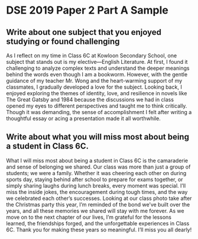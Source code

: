 # DSE 2019 Paper 2 Part A Sample

## Write about one subject that you enjoyed studying or found challenging

As I reflect on my time in Class 6C at Kowloon Secondary School, one subject that stands out is my elective—English Literature. At first, I found it challenging to analyze complex texts and understand the deeper meanings behind the words even though I am a bookworm. However, with the gentle guidance of my teacher Mr. Wong and the heart-warming support of my classmates, I gradually developed a love for the subject. Looking back, I enjoyed exploring the themes of identity, love, and resilience in novels like The Great Gatsby and 1984 because the discussions we had in class opened my eyes to different perspectives and taught me to think critically. Though it was demanding, the sense of accomplishment I felt after writing a thoughtful essay or acing a presentation made it all worthwhile.

## Write about what you will miss most about being a student in Class 6C.

What I will miss most about being a student in Class 6C is the camaraderie and sense of belonging we shared. Our class was more than just a group of students; we were a family. Whether it was cheering each other on during sports day, staying behind after school  to prepare for exams together, or simply sharing laughs during lunch breaks, every moment was special. I’ll miss the inside jokes, the encouragement during tough times, and the way we celebrated each other’s successes. Looking at our class photo take after the Christmas party this year, I’m reminded of the bond we’ve built over the years, and all these memories we shared will stay with me forever. As we move on to the next chapter of our lives, I’m grateful for the lessons learned, the friendships forged, and the unforgettable experiences in Class 6C. Thank you for making these years so meaningful. I’ll miss you all dearly!
